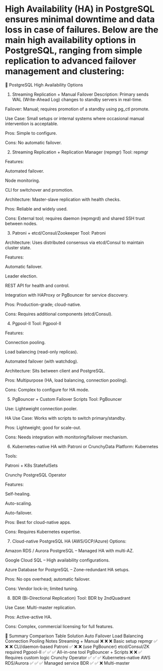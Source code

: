 High Availability (HA) in PostgreSQL ensures minimal downtime and data loss in case of failures. 
Below are the main high availability options in PostgreSQL, 
ranging from simple replication to advanced failover management and clustering:
=====================================================================================================================
🚀 PostgreSQL High Availability Options
1. Streaming Replication + Manual Failover
Description: Primary sends WAL (Write-Ahead Log) changes to standby servers in real-time.

Failover: Manual; requires promotion of a standby using pg_ctl promote.

Use Case: Small setups or internal systems where occasional manual intervention is acceptable.

Pros: Simple to configure.

Cons: No automatic failover.

2. Streaming Replication + Replication Manager (repmgr)
Tool: repmgr

Features:

Automated failover.

Node monitoring.

CLI for switchover and promotion.

Architecture: Master-slave replication with health checks.

Pros: Reliable and widely used.

Cons: External tool; requires daemon (repmgrd) and shared SSH trust between nodes.

3. Patroni + etcd/Consul/Zookeeper
Tool: Patroni

Architecture: Uses distributed consensus via etcd/Consul to maintain cluster state.

Features:

Automatic failover.

Leader election.

REST API for health and control.

Integration with HAProxy or PgBouncer for service discovery.

Pros: Production-grade; cloud-native.

Cons: Requires additional components (etcd/Consul).

4. Pgpool-II
Tool: Pgpool-II

Features:

Connection pooling.

Load balancing (read-only replicas).

Automated failover (with watchdog).

Architecture: Sits between client and PostgreSQL.

Pros: Multipurpose (HA, load balancing, connection pooling).

Cons: Complex to configure for HA mode.

5. PgBouncer + Custom Failover Scripts
Tool: PgBouncer

Use: Lightweight connection pooler.

HA Use Case: Works with scripts to switch primary/standby.

Pros: Lightweight; good for scale-out.

Cons: Needs integration with monitoring/failover mechanism.

6. Kubernetes-native HA with Patroni or CrunchyData
Platform: Kubernetes

Tools:

Patroni + K8s StatefulSets

Crunchy PostgreSQL Operator

Features:

Self-healing.

Auto-scaling.

Auto-failover.

Pros: Best for cloud-native apps.

Cons: Requires Kubernetes expertise.

7. Cloud-native PostgreSQL HA (AWS/GCP/Azure)
Options:

Amazon RDS / Aurora PostgreSQL – Managed HA with multi-AZ.

Google Cloud SQL – High availability configurations.

Azure Database for PostgreSQL – Zone-redundant HA setups.

Pros: No ops overhead; automatic failover.

Cons: Vendor lock-in; limited tuning.

8. BDR (Bi-Directional Replication)
Tool: BDR by 2ndQuadrant

Use Case: Multi-master replication.

Pros: Active-active HA.

Cons: Complex, commercial licensing for full features.

📝 Summary Comparison Table
Solution	Auto Failover	Load Balancing	Connection Pooling	Notes
Streaming + Manual	❌	❌	❌	Basic setup
repmgr	✅	❌	❌	CLI/daemon-based
Patroni	✅	❌	❌ (use PgBouncer)	etcd/Consul/ZK required
Pgpool-II	✅	✅	✅	All-in-one tool
PgBouncer + Scripts	❌	❌	✅	Requires custom logic
Crunchy Operator	✅	✅	✅	Kubernetes-native
AWS RDS/Aurora	✅	✅	✅	Managed service
BDR	✅	✅	❌	Multi-master
